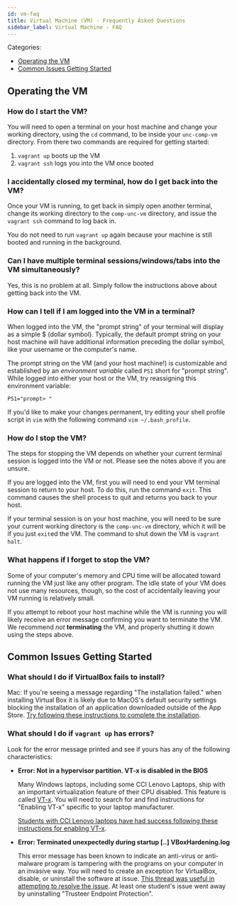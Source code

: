 ```yaml
---
id: vm-faq
title: Virtual Machine (VM) - Frequently Asked Questions
sidebar_label: Virtual Machine - FAQ
---
```


Categories:

- [Operating the VM](#operating-the-vm)
- [Common Issues Getting Started](#common-issues-getting-started)

## Operating the VM

### How do I start the VM?

You will need to open a terminal on your host machine and change your working directory, using the `cd` command, to be inside your  `unc-comp-vm` directory. From there two commands are required for getting started:

1. `vagrant up` boots up the VM
2. `vagrant ssh` logs you into the VM once booted

### I accidentally closed my terminal, how do I get back into the VM?

Once your VM is running, to get back in simply open another terminal, change its working directory to the `comp-unc-vm` directory, and issue the `vagrant ssh` command to log back in. 

You do not need to run `vagrant up` again because your machine is still booted and running in the background.

### Can I have multiple terminal sessions/windows/tabs into the VM simultaneously?

Yes, this is no problem at all. Simply follow the instructions above about getting back into the VM.

### How can I tell if I am logged into the VM in a terminal?

When logged into the VM, the "prompt string" of your terminal will display as a simple $ (dollar symbol). Typically, the default prompt string on your host machine will have additional information preceding the dollar symbol, like your username or the computer's name.

The prompt string on the VM (and your host machine!) is customizable and established by an *environment variable* called `PS1` short for "prompt string". While logged into either your host or the VM, try reassigning this environment variable:

    PS1="prompt> "

If you'd like to make your changes permanent, try editing your shell profile script in `vim` with the following command `vim ~/.bash_profile`.

### How do I stop the VM?

The steps for stopping the VM depends on whether your current terminal session is logged into the VM or not. Please see the notes above if you are unsure.

If you are logged into the VM, first you will need to end your VM terminal session to return to your host. To do this, run the command `exit`. This command causes the shell process to quit and returns you back to your host.

If your terminal session is on your host machine, you will need to be sure your current working directory is the `comp-unc-vm` directory, which it will be if you just `exit`ed the VM. The command to shut down the VM is `vagrant halt`.

### What happens if I forget to stop the VM?

Some of your computer's memory and CPU time will be allocated toward running the VM just like any other program. The idle state of your VM does not use many resources, though, so the cost of accidentally leaving your VM running is relatively small.

If you attempt to reboot your host machine while the VM is running you will likely receive an error message confirming you want to terminate the VM. We recommend *not* **terminating** the VM, and properly shutting it down using the steps above.

## Common Issues Getting Started

### What should I do if VirtualBox fails to install?

Mac: If you're seeing a message regarding "The installation failed." when installing Virtual Box it is likely due to MacOS's default security settings blocking the installation of an application downloaded outside of the App Store. [Try following these instructions to complete the installation](https://medium.com/@DMeechan/fixing-the-installation-failed-virtualbox-error-on-mac-high-sierra-7c421362b5b5).

### What should I do if `vagrant up` has errors?

Look for the error message printed and see if yours has any of the following characteristics:

* **Error: Not in a hypervisor partition. VT-x is disabled in the BIOS**

    Many Windows laptops, including some CCI Lenovo Laptops, ship with an important virtualization feature of their CPU disabled. This feature is called [VT-x](https://en.wikipedia.org/wiki/X86_virtualization). You will need to search for and find instructions for "Enabling VT-x" specific to your laptop manufacturer.

    [Students with CCI Lenovo laptops have had success following these instructions for enabling VT-x](https://support.lenovo.com/us/en/solutions/ht500006). 

* **Error: Terminated unexpectedly during startup [..] VBoxHardening.log** 

    This error message has been known to indicate an anti-virus or anti-malware program is tampering with the programs on your computer in an invasive way. You will need to create an exception for VirtualBox, disable, or uninstall the software at issue. [This thread was useful in attempting to resolve the issue](https://forums.virtualbox.org/viewtopic.php?p=388051#p388051). At least one student's issue went away by uninstalling "Trusteer Endpoint Protection".